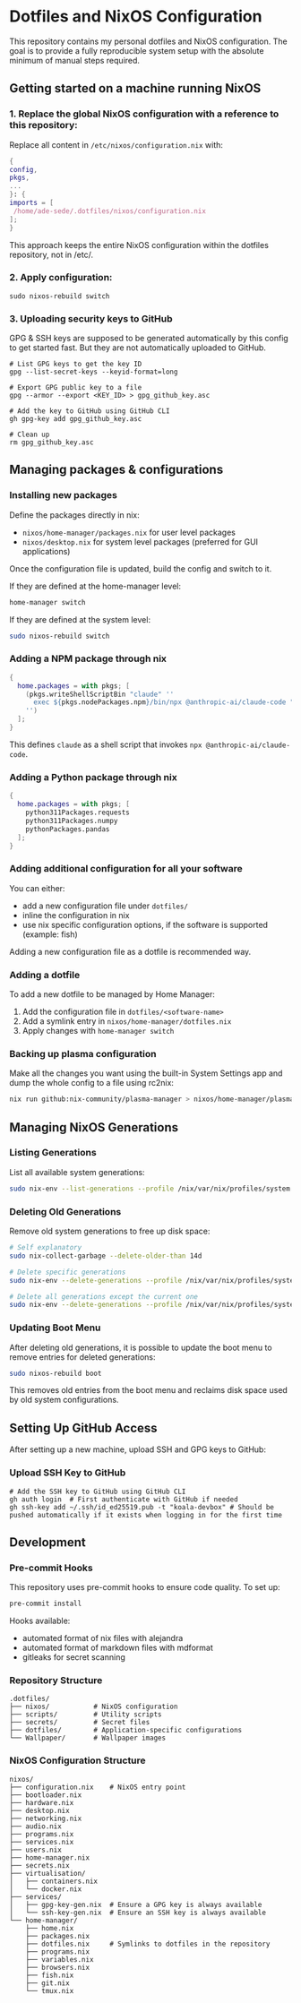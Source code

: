 # Dotfiles and NixOS Configuration

This repository contains my personal dotfiles and NixOS configuration. The goal is to provide a fully reproducible system setup with the absolute minimum of manual steps required.

## Getting started on a machine running NixOS

### 1. Replace the global NixOS configuration with a reference to this repository:

Replace all content in `/etc/nixos/configuration.nix` with:

```nix
{
config,
pkgs,
...
}: {
imports = [
 /home/ade-sede/.dotfiles/nixos/configuration.nix
];
}
```

This approach keeps the entire NixOS configuration within the dotfiles repository, not in /etc/.

### 2. Apply configuration:

```
sudo nixos-rebuild switch
```

### 3. Uploading security keys to GitHub

GPG & SSH keys are supposed to be generated automatically by this config to get started fast.
But they are not automatically uploaded to GitHub.

```fish
# List GPG keys to get the key ID
gpg --list-secret-keys --keyid-format=long

# Export GPG public key to a file
gpg --armor --export <KEY_ID> > gpg_github_key.asc

# Add the key to GitHub using GitHub CLI
gh gpg-key add gpg_github_key.asc

# Clean up
rm gpg_github_key.asc
```

## Managing packages & configurations

### Installing new packages

Define the packages directly in nix:

- `nixos/home-manager/packages.nix` for user level packages
- `nixos/desktop.nix` for system level packages (preferred for GUI applications)

Once the configuration file is updated, build the config and switch to it.

If they are defined at the home-manager level:

```bash
home-manager switch
```

If they are defined at the system level:

```bash
sudo nixos-rebuild switch
```

### Adding a NPM package through nix

```nix
{
  home.packages = with pkgs; [
    (pkgs.writeShellScriptBin "claude" ''
      exec ${pkgs.nodePackages.npm}/bin/npx @anthropic-ai/claude-code "$@"
    '')
  ];
}
```

This defines `claude` as a shell script that invokes `npx @anthropic-ai/claude-code`.

### Adding a Python package through nix

```nix
{
  home.packages = with pkgs; [
    python311Packages.requests
    python311Packages.numpy
    pythonPackages.pandas
  ];
}
```

### Adding additional configuration for all your software

You can either:

- add a new configuration file under `dotfiles/`
- inline the configuration in nix
- use nix specific configuration options, if the software is supported (example: fish)

Adding a new configuration file as a dotfile is recommended way.

### Adding a dotfile

To add a new dotfile to be managed by Home Manager:

1. Add the configuration file in `dotfiles/<software-name>`
1. Add a symlink entry in `nixos/home-manager/dotfiles.nix`
1. Apply changes with `home-manager switch`

### Backing up plasma configuration

Make all the changes you want using the built-in System Settings app and dump the whole config to a file using rc2nix:

```bash
nix run github:nix-community/plasma-manager > nixos/home-manager/plasma.nix
```

## Managing NixOS Generations

### Listing Generations

List all available system generations:

```bash
sudo nix-env --list-generations --profile /nix/var/nix/profiles/system
```

### Deleting Old Generations

Remove old system generations to free up disk space:

```bash
# Self explanatory
sudo nix-collect-garbage --delete-older-than 14d

# Delete specific generations
sudo nix-env --delete-generations --profile /nix/var/nix/profiles/system 123 124 125

# Delete all generations except the current one
sudo nix-env --delete-generations --profile /nix/var/nix/profiles/system old
```

### Updating Boot Menu

After deleting old generations, it is possible to update the boot menu to remove entries for deleted generations:

```bash
sudo nixos-rebuild boot
```

This removes old entries from the boot menu and reclaims disk space used by old system configurations.

## Setting Up GitHub Access

After setting up a new machine, upload SSH and GPG keys to GitHub:

### Upload SSH Key to GitHub

```fish
# Add the SSH key to GitHub using GitHub CLI
gh auth login  # First authenticate with GitHub if needed
gh ssh-key add ~/.ssh/id_ed25519.pub -t "koala-devbox" # Should be pushed automatically if it exists when logging in for the first time
```

## Development

### Pre-commit Hooks

This repository uses pre-commit hooks to ensure code quality. To set up:

```bash
pre-commit install
```

Hooks available:

- automated format of nix files with alejandra
- automated format of markdown files with mdformat
- gitleaks for secret scanning

### Repository Structure

```
.dotfiles/
├── nixos/           # NixOS configuration
├── scripts/         # Utility scripts
├── secrets/         # Secret files
├── dotfiles/        # Application-specific configurations
└── Wallpaper/       # Wallpaper images
```

### NixOS Configuration Structure

```
nixos/
├── configuration.nix    # NixOS entry point
├── bootloader.nix
├── hardware.nix
├── desktop.nix
├── networking.nix
├── audio.nix
├── programs.nix
├── services.nix
├── users.nix
├── home-manager.nix
├── secrets.nix
├── virtualisation/
│   ├── containers.nix
│   └── docker.nix
├── services/
│   ├── gpg-key-gen.nix  # Ensure a GPG key is always available
│   └── ssh-key-gen.nix  # Ensure an SSH key is always available
└── home-manager/
    ├── home.nix
    ├── packages.nix
    ├── dotfiles.nix     # Symlinks to dotfiles in the repository
    ├── programs.nix
    ├── variables.nix
    ├── browsers.nix
    ├── fish.nix
    ├── git.nix
    └── tmux.nix
```
